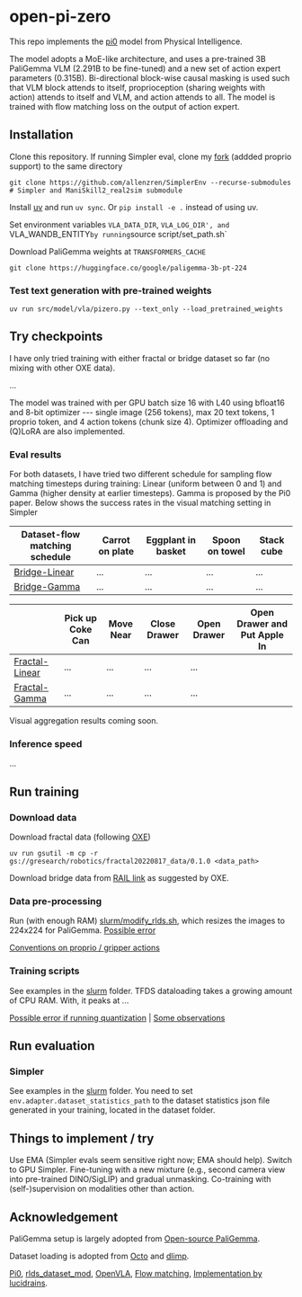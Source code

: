 # open-pi-zero

This repo implements the [pi0](https://www.physicalintelligence.company/download/pi0.pdf) model from Physical Intelligence.

The model adopts a MoE-like architecture, and uses a pre-trained 3B PaliGemma VLM (2.291B to be fine-tuned) and a new set of action expert parameters (0.315B). Bi-directional block-wise causal masking is used such that VLM block attends to itself, proprioception (sharing weights with action) attends to itself and VLM, and action attends to all. The model is trained with flow matching loss on the output of action expert.

## Installation
Clone this repository. If running Simpler eval, clone my [fork](https://github.com/allenzren/SimplerEnv) (addded proprio support) to the same directory
```console
git clone https://github.com/allenzren/SimplerEnv --recurse-submodules  # Simpler and ManiSkill2_real2sim submodule
```

Install [uv](https://docs.astral.sh/uv/getting-started/installation/) and run `uv sync`. Or `pip install -e .` instead of using uv.

Set environment variables `VLA_DATA_DIR`, `VLA_LOG_DIR', and `VLA_WANDB_ENTITY` by running `source script/set_path.sh`

Download PaliGemma weights at `TRANSFORMERS_CACHE`
```console
git clone https://huggingface.co/google/paligemma-3b-pt-224
```

### Test text generation with pre-trained weights
```console
uv run src/model/vla/pizero.py --text_only --load_pretrained_weights
```

<!-- VLA with dummy img/text, proprio, and action, output dummy flow matching action
```console
uv run src/model/vla/pizero.py
``` -->

## Try checkpoints

I have only tried training with either fractal or bridge dataset so far (no mixing with other OXE data).

...

The model was trained with per GPU batch size 16 with L40 using bfloat16 and 8-bit optimizer --- single image (256 tokens), max 20 text tokens, 1 proprio token, and 4 action tokens (chunk size 4). Optimizer offloading and (Q)LoRA are also implemented.

### Eval results

For both datasets, I have tried two different schedule for sampling flow matching timesteps during training: Linear (uniform between 0 and 1) and Gamma (higher density at earlier timesteps). Gamma is proposed by the Pi0 paper. Below shows the success rates in the visual matching setting in Simpler

| Dataset-flow matching schedule  | Carrot on plate | Eggplant in basket | Spoon on towel | Stack cube |
|---------------------------------|-----------------|--------------------|----------------|------------|
| [Bridge-Linear](...)   | ... | ... | ... | ... |
| [Bridge-Gamma](...)    | ... | ... | ... | ... |

|                                 | Pick up Coke Can | Move Near | Close Drawer | Open Drawer | Open Drawer and Put Apple In |
|---------------------------------|------------------|-----------|--------------|-------------|------------------------------|
| [Fractal-Linear](...)   | ... | ... | ... | ... |
| [Fractal-Gamma](...)    | ... | ... | ... | ... |

Visual aggregation results coming soon.

### Inference speed

...

## Run training

### Download data

Download fractal data (following [OXE](https://github.com/google-deepmind/open_x_embodiment?tab=readme-ov-file))
```console
uv run gsutil -m cp -r gs://gresearch/robotics/fractal20220817_data/0.1.0 <data_path>
```

Download bridge data from [RAIL link](https://rail.eecs.berkeley.edu/datasets/bridge_release/data/tfds/) as suggested by OXE.

### Data pre-processing

Run (with enough RAM) [slurm/modify_rlds.sh](slurm/modify_rlds.sh), which resizes the images to 224x224 for PaliGemma. [Possible error](doc/error.md#5)

[Conventions on proprio / gripper actions](doc/convention.md)

### Training scripts

See examples in the [slurm](slurm/) folder. TFDS dataloading takes a growing amount of CPU RAM. With, it peaks at ...

[Possible error if running quantization](doc/error.md#9)   | [Some observations](doc/notes.md)

## Run evaluation

### Simpler

See examples in the [slurm](slurm/) folder. You need to set `env.adapter.dataset_statistics_path` to the dataset statistics json file generated in your training, located in the dataset folder.

## Things to implement / try

Use EMA (Simpler evals seem sensitive right now; EMA should help). Switch to GPU Simpler. Fine-tuning with a new mixture (e.g., second camera view into pre-trained DINO/SigLIP) and gradual unmasking. Co-training with (self-)supervision on modalities other than action.

## Acknowledgement

PaliGemma setup is largely adopted from [Open-source PaliGemma](https://github.com/hkproj/pytorch-paligemma/tree/main).

Dataset loading is adopted from [Octo](https://octo-models.github.io/) and [dlimp](https://github.com/kvablack/dlimp).

[Pi0](https://www.physicalintelligence.company/download/pi0.pdf), [rlds_dataset_mod](https://github.com/kpertsch/rlds_dataset_mod/tree/main), [OpenVLA](https://github.com/openvla/openvla), [Flow matching](https://github.com/gle-bellier/flow-matching/blob/main/Flow_Matching.ipynb), [Implementation by lucidrains](https://github.com/lucidrains/pi-zero-pytorch).
